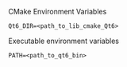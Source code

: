 CMake Environment Variables
```dotenv
Qt6_DIR=<path_to_lib_cmake_Qt6>
```
Executable environment variables
```dotenv
PATH=<path_to_qt6_bin>
```